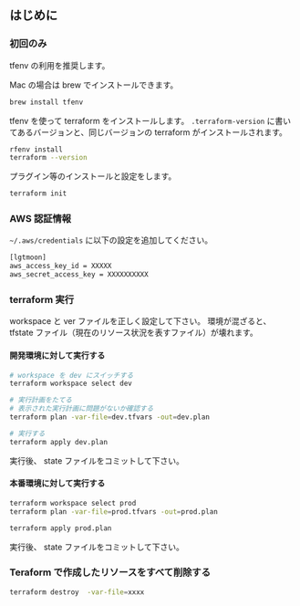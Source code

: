 ## はじめに

### 初回のみ

tfenv の利用を推奨します。

Mac の場合は brew でインストールできます。

```sh
brew install tfenv
```

tfenv を使って terraform をインストールします。 
`.terraform-version` に書いてあるバージョンと、同じバージョンの terraform がインストールされます。

```sh
rfenv install
terraform --version                                                                                          [master]
```

プラグイン等のインストールと設定をします。

```sh
terraform init
```

### AWS 認証情報

`~/.aws/credentials` に以下の設定を追加してください。

```sh
[lgtmoon]
aws_access_key_id = XXXXX
aws_secret_access_key = XXXXXXXXXX
```

### terraform 実行

workspace と ver ファイルを正しく設定して下さい。
環境が混ざると、 tfstate ファイル（現在のリソース状況を表すファイル）が壊れます。

#### 開発環境に対して実行する

```sh
# workspace を dev にスイッチする
terraform workspace select dev

# 実行計画をたてる
# 表示された実行計画に問題がないか確認する
terraform plan -var-file=dev.tfvars -out=dev.plan

# 実行する
terraform apply dev.plan
```

実行後、 state ファイルをコミットして下さい。

#### 本番環境に対して実行する

```sh
terraform workspace select prod
terraform plan -var-file=prod.tfvars -out=prod.plan

terraform apply prod.plan
```

実行後、 state ファイルをコミットして下さい。

### Teraform で作成したリソースをすべて削除する

```sh
terraform destroy  -var-file=xxxx
```
